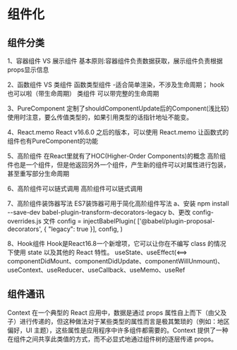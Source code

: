 # 组件化

## 组件分类
1、容器组件 VS 展示组件
基本原则:容器组件负责数据获取，展示组件负责根据props显示信息

2、函数组件 VS 类组件
函数类型组件 -适合简单渲染，不涉及生命周期； hook也可以啦（带生命周期）
类组件 可以带完整的生命周期

3、PureComponent
定制了shouldComponentUpdate后的Component(浅比较)
使用时注意，要么传值类型的，如果引用类型的话指针地址不能变。

4、React.memo
React v16.6.0 之后的版本，可以使用 React.memo 让函数式的组件也有PureComponent的功能

5、高阶组件
在React里就有了HOC(Higher-Order Components)的概念 高阶组件也是一个组件，但是他返回另外一个组件，产生新的组件可以对属性进行包装，甚至重写部分生命周期

6、高阶组件可以链式调用
高阶组件可以链式调用

7、高阶组件装饰器写法
ES7装饰器可用于简化高阶组件写法
a、安装 npm install --save-dev babel-plugin-transform-decorators-legacy
b、更改 config-overrides.js 文件
config = injectBabelPlugin(
    ['@babel/plugin-proposal-decorators', { "legacy": true }],
    config,
)

8、Hook组件
Hook是React16.8一个新增项，它可以让你在不编写 class 的情况下使用 state 以及其他的 React 特性。
useState、useEffect(<==> componentDidMount、componentDidUpdate、componentWillUnmount)、useContext、useReducer、useCallback、useMemo、useRef


## 组件通讯
Context
在一个典型的 React 应用中，数据是通过 props 属性自上而下（由父及子）进行传递的，但这种做法对于某些类型的属性而言是极其繁琐的（例如：地区偏好，UI 主题），这些属性是应用程序中许多组件都需要的。Context 提供了一种在组件之间共享此类值的方式，而不必显式地通过组件树的逐层传递 props。


